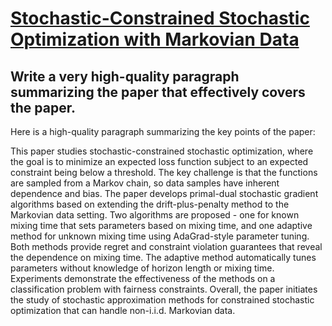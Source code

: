 # [Stochastic-Constrained Stochastic Optimization with Markovian Data](https://arxiv.org/abs/2312.04312)

## Write a very high-quality paragraph summarizing the paper that effectively covers the paper.

 Here is a high-quality paragraph summarizing the key points of the paper:

This paper studies stochastic-constrained stochastic optimization, where the goal is to minimize an expected loss function subject to an expected constraint being below a threshold. The key challenge is that the functions are sampled from a Markov chain, so data samples have inherent dependence and bias. The paper develops primal-dual stochastic gradient algorithms based on extending the drift-plus-penalty method to the Markovian data setting. Two algorithms are proposed - one for known mixing time that sets parameters based on mixing time, and one adaptive method for unknown mixing time using AdaGrad-style parameter tuning. Both methods provide regret and constraint violation guarantees that reveal the dependence on mixing time. The adaptive method automatically tunes parameters without knowledge of horizon length or mixing time. Experiments demonstrate the effectiveness of the methods on a classification problem with fairness constraints. Overall, the paper initiates the study of stochastic approximation methods for constrained stochastic optimization that can handle non-i.i.d. Markovian data.

